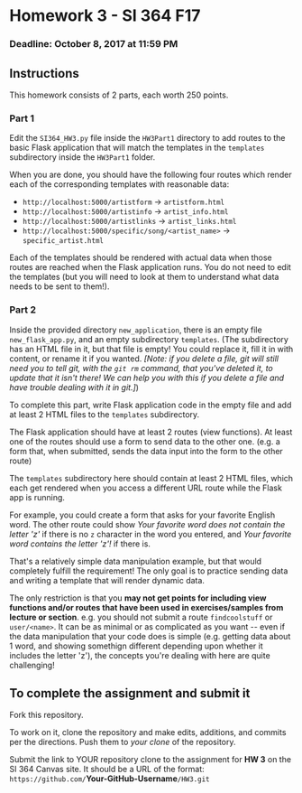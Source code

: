 # Homework 3 - SI 364 F17

### Deadline: October 8, 2017 at 11:59 PM

## Instructions

This homework consists of 2 parts, each worth 250 points.

### Part 1

Edit the `SI364_HW3.py` file inside the `HW3Part1` directory to add routes to the basic Flask application that will match the templates in the `templates` subdirectory inside the `HW3Part1` folder.

When you are done, you should have the following four routes which render each of the corresponding templates with reasonable data:

* `http://localhost:5000/artistform` -> `artistform.html`
* `http://localhost:5000/artistinfo` -> `artist_info.html`
* `http://localhost:5000/artistlinks` -> `artist_links.html`
* `http://localhost:5000/specific/song/<artist_name>` -> `specific_artist.html`

Each of the templates should be rendered with actual data when those routes are reached when the Flask application runs. You do not need to edit the templates (but you will need to look at them to understand what data needs to be sent to them!).

### Part 2

Inside the provided directory `new_application`, there is an empty file `new_flask_app.py`, and an empty subdirectory `templates`. (The subdirectory has an HTML file in it, but that file is empty! You could replace it, fill it in with content, or rename it if you wanted. *[Note: if you delete a file, git will still need you to tell git, with the `git rm` command, that you've deleted it, to update that it isn't there! We can help you with this if you delete a file and have trouble dealing with it in git.]*)

To complete this part, write Flask application code in the empty file and add at least 2 HTML files to the `templates` subdirectory. 

The Flask application should have at least 2 routes (view functions). At least one of the routes should use a form to send data to the other one. (e.g. a form that, when submitted, sends the data input into the form to the other route)

The `templates` subdirectory here should contain at least 2 HTML files, which each get rendered when you access a different URL route while the Flask app is running.

For example, you could create a form that asks for your favorite English word. The other route could show *Your favorite word does not contain the letter 'z'* if there is no `z` character in the word you entered, and *Your favorite word contains the letter 'z'!* if there is.

That's a relatively simple data manipulation example, but that would completely fulfill the requirement! The only goal is to practice sending data and writing a template that will render dynamic data.

The only restriction is that you **may not get points for including view functions and/or routes that have been used in exercises/samples from lecture or section**. e.g. you should not submit a route `findcoolstuff` or `user/<name>`. It can be as minimal or as complicated as you want -- even if the data manipulation that your code does is simple (e.g. getting data about 1 word, and showing somethign different depending upon whether it includes the letter 'z'), the concepts you're dealing with here are quite challenging!


## To complete the assignment and submit it

Fork this repository. 

To work on it, clone the repository and make edits, additions, and commits per the directions. Push them to *your clone* of the repository.

Submit the link to YOUR repository clone to the assignment for **HW 3** on the SI 364 Canvas site. It should be a URL of the format: `https://github.com/`**Your-GitHub-Username**`/HW3.git`